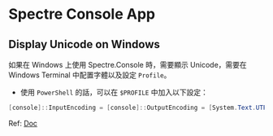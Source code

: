 ﻿# Spectre Console App

## Display Unicode on Windows

如果在 Windows 上使用 Spectre.Console 時，需要顯示 Unicode，需要在 Windows Terminal 中配置字體以及設定 `Profile`。

- 使用 `PowerShell` 的話，可以在 `$PROFILE` 中加入以下設定：

```powershell
[console]::InputEncoding = [console]::OutputEncoding = [System.Text.UTF8Encoding]::new()
```

Ref: [Doc](https://spectreconsole.net/best-practices#configuring-the-windows-terminal-for-unicode-and-emoji-support)